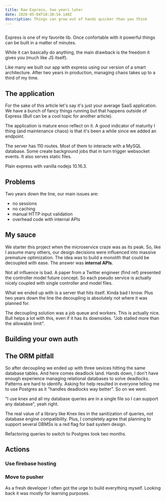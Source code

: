 ```yaml
---
title: Raw Express, two years later
date: 2020-05-04T18:30:54.140Z
description: Things can grow out of hands quicker than you think
---
```

```js

```

Express is one of my favorite lib. Once confortable with it powerful things can be built in a matter of minutes.

While it can basically do anything, the main drawback is the freedom it gives you (much like JS itself).

Like many we built our app with express using our version of a smart architecture. After two years in production, managing chaos takes up to a third of my time.

## The application

For the sake of this article let's say it's just your average SaaS application. We have a bunch of fancy things running but that happens outside of Express (Bull can be a cool topic for another article).

The application is mature enoo reflect on it. A good indicator of maturity I thing (and maintenance chaos) is that it's been a while since we added an endpoint.

The server has 110 routes. Most of them to interacte with a MySQL database. Some create background jobs that in turn trigger websocket events. It also serves static files.

Plain express with vanilla nodejs 10.16.3.

## Problems

Two years down the line, our main issues are:

* no sessions
* no caching
* manual HTTP input validation
* overhead code with internal APIs

## My sauce

We starter this project when the microservice craze was as its peak. So, like I assume many others, our design decisions were influenced into massive premature optimization. The idea was to build a monolith that could be decoupled with ease. The answer was **internal APIs**. 

Not all influence is bad. A paper from a Twitter engineer (find ref) presented the controller model future concept. So each pseudo service is actually nicely coupled with single controller and model files.

What we ended up with is a server that hits itself. Kinda bad I know. Plus two years down the line the decoupling is absolutely not where it was planned for.

The decoupling solution was a job queue and workers. This is actually nice. Bull helps a lot with this, even if it has its downsides. "Job stalled more than the allowable limit". 

## Building your own auth

## The ORM pitfall

So after decoupling we ended up with three sevices hitting the same database tables. And here comes deadlock land. Hands down, I don't have enough experience managing relational databases to solve deadlocks. Patterns are hard to identify. Asking for help resulted in everyone telling me to use Postgres as it "handles deadlocks way better". So on we went.

"I use knex and all my database queries are in a single file so I can support any database", yeah right.

The real value of a library like Knex lies in the sanitization of queries, not database engine compatibility. Plus, I completely agree that planning to support several DBMSs is a red flag for bad system design.

Refactoring queries to switch to Postgres took two months.

## Actions

### Use firebase hosting

### Move to pusher

As a fresh developer I often got the urge to build everything myself. Looking back it was mostly for learning purposes.